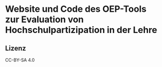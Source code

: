 # Website und Code des OEP-Tools zur Evaluation von Hochschulpartizipation in der Lehre
## Lizenz
CC-BY-SA 4.0
